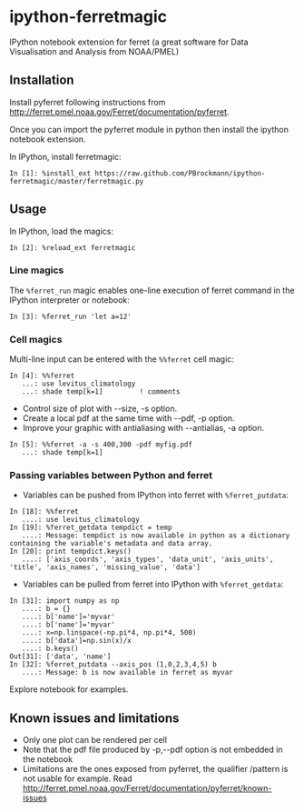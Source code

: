ipython-ferretmagic
===================

IPython notebook extension for ferret (a great software for Data Visualisation and Analysis from NOAA/PMEL)

## Installation

Install pyferret following instructions from http://ferret.pmel.noaa.gov/Ferret/documentation/pyferret.

Once you can import the pyferret module in python then install the ipython notebook extension.

In IPython, install ferretmagic:

    In [1]: %install_ext https://raw.github.com/PBrockmann/ipython-ferretmagic/master/ferretmagic.py
    
## Usage

In IPython, load the magics:

    In [2]: %reload_ext ferretmagic
   
### Line magics

The `%ferret_run` magic enables one-line execution of ferret command in the IPython interpreter or notebook:

```
In [3]: %ferret_run 'let a=12'
```

### Cell magics

Multi-line input can be entered with the `%%ferret` cell magic:

```
In [4]: %%ferret
   ...: use levitus_climatology
   ...: shade temp[k=1]			! comments
```

* Control size of plot with --size, -s option.
* Create a local pdf at the same time with --pdf, -p option.
* Improve your graphic with antialiasing with --antialias, -a option.

```
In [5]: %%ferret -a -s 400,300 -pdf myfig.pdf
   ...: shade temp[k=1]			
```

### Passing variables between Python and ferret 

* Variables can be pushed from IPython into ferret with `%ferret_putdata`:

```
In [18]: %%ferret
   ....: use levitus_climatology
In [19]: %ferret_getdata tempdict = temp
   ....: Message: tempdict is now available in python as a dictionary containing the variable's metadata and data array.
In [20]: print tempdict.keys()
   ....: ['axis_coords', 'axis_types', 'data_unit', 'axis_units', 'title', 'axis_names', 'missing_value', 'data']
```

* Variables can be pulled from ferret into IPython with `%ferret_getdata`:

```
In [31]: import numpy as np
   ....: b = {}
   ....: b['name']='myvar'
   ....: b['name']='myvar'
   ....: x=np.linspace(-np.pi*4, np.pi*4, 500)
   ....: b['data']=np.sin(x)/x
   ....: b.keys()
Out[31]: ['data', 'name']
In [32]: %ferret_putdata --axis_pos (1,0,2,3,4,5) b
   ....: Message: b is now available in ferret as myvar
```

Explore notebook for examples.

## Known issues and limitations

* Only one plot can be rendered per cell
* Note that the pdf file produced by -p,--pdf option is not embedded in the notebook
* Limitations are the ones exposed from pyferret, the qualifier /pattern is not usable for example. Read http://ferret.pmel.noaa.gov/Ferret/documentation/pyferret/known-issues

